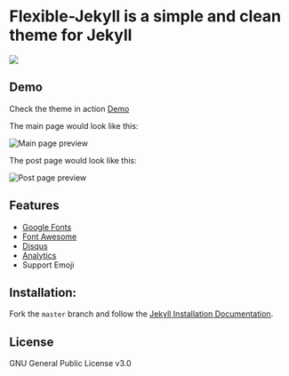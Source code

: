 # Flexible-Jekyll is a simple and clean theme for Jekyll

![](https://github.com/seongjin605/flexible-jekyll/blob/master/assets/img/promo-img.jpg?raw=true)

## Demo

Check the theme in action [Demo](https://seongjin605.github.io/flexible-jekyll/)

The main page would look like this:

![Main page preview](https://github.com/seongjin605/flexible-jekyll/blob/master/assets/img/home-page.jpg?raw=true)

The post page would look like this:

![Post page preview](https://github.com/seongjin605/flexible-jekyll/blob/master/assets/img/post-example.jpg?raw=true)

## Features

- [Google Fonts](https://fonts.google.com/)
- [Font Awesome](http://fontawesome.io/)
- [Disqus](https://disqus.com/)
- [Analytics](https://analytics.google.com/analytics/web/)
- Support Emoji

## Installation:

Fork the ``master`` branch and follow the [Jekyll Installation Documentation](https://jekyllrb.com/docs/installation/).

## License

GNU General Public License v3.0
